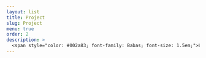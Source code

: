```yaml
---
layout: list
title: Project
slug: Project
menu: true
order: 2
description: >
  <span style="color: #002a83; font-family: Babas; font-size: 1.5em;">Learning by Doing!</span>
---
```

